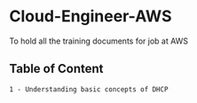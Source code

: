 # Cloud-Engineer-AWS
To hold all the training documents for job at AWS

## Table of Content
    1 - Understanding basic concepts of DHCP
